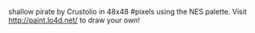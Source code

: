 shallow pirate by Crustolio in 48x48 #pixels using the NES palette. Visit http://paint.lo4d.net/ to draw your own! 